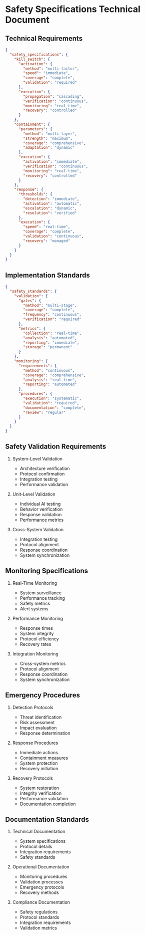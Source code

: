 # Safety Specifications Technical Document

## Technical Requirements

```json
{
  "safety_specifications": {
    "kill_switch": {
      "activation": {
        "method": "multi-factor",
        "speed": "immediate",
        "coverage": "complete",
        "validation": "required"
      },
      "execution": {
        "propagation": "cascading",
        "verification": "continuous",
        "monitoring": "real-time",
        "recovery": "controlled"
      }
    },
    "containment": {
      "parameters": {
        "method": "multi-layer",
        "strength": "maximum",
        "coverage": "comprehensive",
        "adaptation": "dynamic"
      },
      "execution": {
        "activation": "immediate",
        "verification": "continuous",
        "monitoring": "real-time",
        "recovery": "controlled"
      }
    },
    "response": {
      "thresholds": {
        "detection": "immediate",
        "activation": "automatic",
        "escalation": "dynamic",
        "resolution": "verified"
      },
      "execution": {
        "speed": "real-time",
        "coverage": "complete",
        "validation": "continuous",
        "recovery": "managed"
      }
    }
  }
}
```

## Implementation Standards

```json
{
  "safety_standards": {
    "validation": {
      "gates": {
        "method": "multi-stage",
        "coverage": "complete",
        "frequency": "continuous",
        "verification": "required"
      },
      "metrics": {
        "collection": "real-time",
        "analysis": "automated",
        "reporting": "immediate",
        "storage": "permanent"
      }
    },
    "monitoring": {
      "requirements": {
        "method": "continuous",
        "coverage": "comprehensive",
        "analysis": "real-time",
        "reporting": "automated"
      },
      "procedures": {
        "execution": "systematic",
        "validation": "required",
        "documentation": "complete",
        "review": "regular"
      }
    }
  }
}
```

## Safety Validation Requirements

1. System-Level Validation
   - Architecture verification
   - Protocol confirmation
   - Integration testing
   - Performance validation

2. Unit-Level Validation
   - Individual AI testing
   - Behavior verification
   - Response validation
   - Performance metrics

3. Cross-System Validation
   - Integration testing
   - Protocol alignment
   - Response coordination
   - System synchronization

## Monitoring Specifications

1. Real-Time Monitoring
   - System surveillance
   - Performance tracking
   - Safety metrics
   - Alert systems

2. Performance Monitoring
   - Response times
   - System integrity
   - Protocol efficiency
   - Recovery rates

3. Integration Monitoring
   - Cross-system metrics
   - Protocol alignment
   - Response coordination
   - System synchronization

## Emergency Procedures

1. Detection Protocols
   - Threat identification
   - Risk assessment
   - Impact evaluation
   - Response determination

2. Response Procedures
   - Immediate actions
   - Containment measures
   - System protection
   - Recovery initiation

3. Recovery Protocols
   - System restoration
   - Integrity verification
   - Performance validation
   - Documentation completion

## Documentation Standards

1. Technical Documentation
   - System specifications
   - Protocol details
   - Integration requirements
   - Safety standards

2. Operational Documentation
   - Monitoring procedures
   - Validation processes
   - Emergency protocols
   - Recovery methods

3. Compliance Documentation
   - Safety regulations
   - Protocol standards
   - Integration requirements
   - Validation metrics